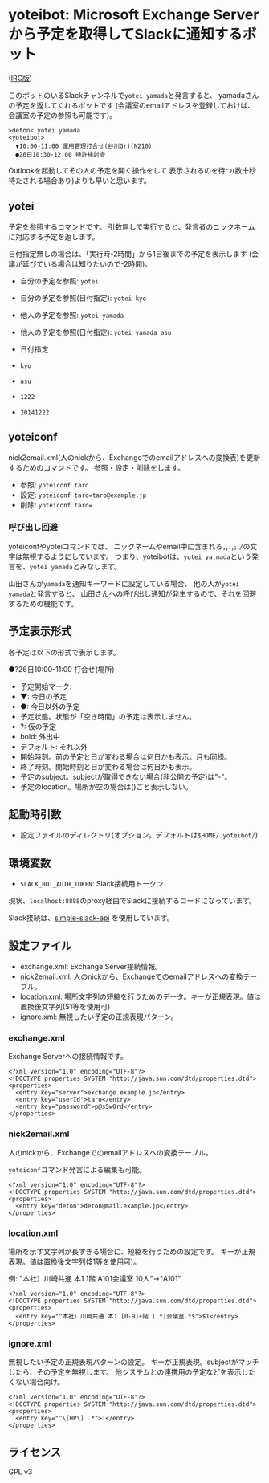 # yoteibot: Microsoft Exchange Serverから予定を取得してSlackに通知するボット

([IRC版](../irc/))

このボットのいるSlackチャンネルで`yotei yamada`と発言すると、
yamadaさんの予定を返してくれるボットです
(会議室のemailアドレスを登録しておけば、会議室の予定の参照も可能です)。

```
>deton< yotei yamada
<yoteibot>
  ▼10:00-11:00 運用管理打合せ(谷川Gr)(N210)
  ●26日10:30-12:00 特許検討会
```

Outlookを起動してその人の予定を開く操作をして
表示されるのを待つ(数十秒待たされる場合あり)よりも早いと思います。

## yotei
予定を参照するコマンドです。
引数無しで実行すると、発言者のニックネームに対応する予定を返します。

日付指定無しの場合は、「実行時-2時間」から1日後までの予定を表示します
(会議が延びている場合は知りたいので-2時間)。

* 自分の予定を参照: `yotei`
* 自分の予定を参照(日付指定): `yotei kyo`
* 他人の予定を参照: `yotei yamada`
* 他人の予定を参照(日付指定): `yotei yamada asu`

* 日付指定
 * `kyo`
 * `asu`
 * `1222`
 * `20141222`

## yoteiconf
nick2email.xml(人のnickから、Exchangeでのemailアドレスへの変換表)を更新するためのコマンドです。
参照・設定・削除をします。

* 参照: `yoteiconf taro`
* 設定: `yoteiconf taro=taro@example.jp`
* 削除: `yoteiconf taro=`

### 呼び出し回避
yoteiconfやyoteiコマンドでは、
ニックネームやemail中に含まれる`,`,`:`,`;`,`/`の文字は無視するようにしています。
つまり、yoteibotは、`yotei ya,mada`という発言を、`yotei yamada`とみなします。

山田さんが`yamada`を通知キーワードに設定している場合、
他の人が`yotei yamada`と発言すると、
山田さんへの呼び出し通知が発生するので、それを回避するための機能です。

## 予定表示形式
各予定は以下の形式で表示します。

●?26日10:00-11:00 打合せ(場所)

* 予定開始マーク:
 * ▼: 今日の予定
 * ●: 今日以外の予定
* 予定状態。状態が「空き時間」の予定は表示しません。
 * ?: 仮の予定
 * bold: 外出中
 * デフォルト: それ以外
* 開始時刻。前の予定と日が変わる場合は何日かも表示。月も同様。
* 終了時刻。開始時刻と日が変わる場合は何日かも表示。
* 予定のsubject。subjectが取得できない場合(非公開の予定)は"-"。
* 予定のlocation。場所が空の場合は()ごと表示しない。

## 起動時引数
* 設定ファイルのディレクトリ(オプション。デフォルトは`$HOME/.yoteibot/`)

## 環境変数
* `SLACK_BOT_AUTH_TOKEN`: Slack接続用トークン

現状、`localhost:8888`のproxy経由でSlackに接続するコードになっています。

Slack接続は、[simple-slack-api](https://github.com/Ullink/simple-slack-api) 
を使用しています。

## 設定ファイル
* exchange.xml: Exchange Server接続情報。
* nick2email.xml: 人のnickから、Exchangeでのemailアドレスへの変換テーブル。
* location.xml: 場所文字列の短縮を行うためのデータ。キーが正規表現。値は置換後文字列($1等を使用可)
* ignore.xml: 無視したい予定の正規表現パターン。

### exchange.xml
Exchange Serverへの接続情報です。

```
<?xml version="1.0" encoding="UTF-8"?>
<!DOCTYPE properties SYSTEM "http://java.sun.com/dtd/properties.dtd">
<properties>
  <entry key="server">exchange.example.jp</entry>
  <entry key="userId">taro</entry>
  <entry key="password">p@sSw0rd</entry>
</properties>
```

### nick2email.xml
人のnickから、Exchangeでのemailアドレスへの変換テーブル。

`yoteiconf`コマンド発言による編集も可能。

```
<?xml version="1.0" encoding="UTF-8"?>
<!DOCTYPE properties SYSTEM "http://java.sun.com/dtd/properties.dtd">
<properties>
  <entry key="deton">deton@mail.example.jp</entry>
</properties>
```

### location.xml
場所を示す文字列が長すぎる場合に、短縮を行うための設定です。
キーが正規表現。値は置換後文字列($1等を使用可)。

例: "本社）川崎共通 本1 1階 A101会議室 10人"→"A101"

```
<?xml version="1.0" encoding="UTF-8"?>
<!DOCTYPE properties SYSTEM "http://java.sun.com/dtd/properties.dtd">
<properties>
  <entry key="^本社）川崎共通 本1 [0-9]+階 (.*)会議室.*$">$1</entry>
</properties>
```

### ignore.xml
無視したい予定の正規表現パターンの設定。
キーが正規表現。subjectがマッチしたら、その予定を無視します。
他システムとの連携用の予定などを表示したくない場合向け。

```
<?xml version="1.0" encoding="UTF-8"?>
<!DOCTYPE properties SYSTEM "http://java.sun.com/dtd/properties.dtd">
<properties>
  <entry key="^\[HP\] .*">1</entry>
</properties>
```

## ライセンス
GPL v3
